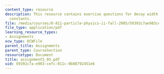 ```yaml
---
content_type: resource
description: This resource contains exercise questions for decay width and higgs coupling
  constants.
file: /media/courses/8-811-particle-physics-ii-fall-2005/59392c7ae983cefc011c0b88792451e6_assignment5_05.pdf
file_type: application/pdf
learning_resource_types:
- Assignments
ocw_type: OCWFile
parent_title: Assignments
parent_type: CourseSection
resourcetype: Document
title: assignment5_05.pdf
uid: 59392c7a-e983-cefc-011c-0b88792451e6
---
```

